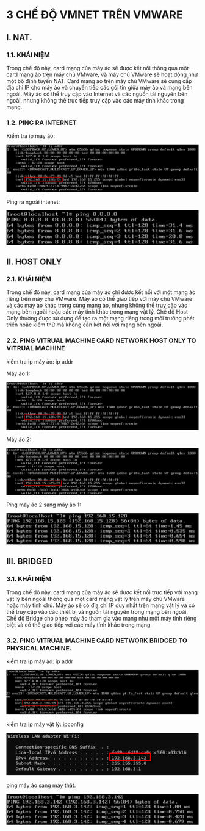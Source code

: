 # 3 CHẾ ĐỘ VMNET TRÊN VMWARE


## I. NAT.

### 1.1. KHÁI NIỆM

Trong chế độ này, card mạng của máy ảo sẽ được kết nối thông qua một card mạng ảo trên máy chủ VMware, và máy chủ VMware sẽ hoạt động như một bộ định tuyến NAT. Card mạng ảo trên máy chủ VMware sẽ cung cấp địa chỉ IP cho máy ảo và chuyển tiếp các gói tin giữa máy ảo và mạng bên ngoài. Máy ảo có thể truy cập vào Internet và các nguồn tài nguyên bên ngoài, nhưng không thể trực tiếp truy cập vào các máy tính khác trong mạng.

### 1.2. PING RA INTERNET

Kiểm tra ip máy ảo:

![hinh ](../images/1_host_only.png)

Ping ra ngoài intenet:

![hinh ](../images/1_nat.png)






## II. HOST ONLY

### 2.1. KHÁI NIỆM

Trong chế độ này, card mạng của máy ảo chỉ được kết nối với một mạng ảo riêng trên máy chủ VMware. Máy ảo có thể giao tiếp với máy chủ VMware và các máy ảo khác trong cùng mạng ảo, nhưng không thể truy cập vào mạng bên ngoài hoặc các máy tính khác trong mạng vật lý. Chế độ Host-Only thường được sử dụng để tạo ra một mạng riêng trong môi trường phát triển hoặc kiểm thử mà không cần kết nối với mạng bên ngoài.

### 2.2. PING VITRUAL MACHINE CARD NETWORK HOST ONLY TO VITRUAL MACHINE

kiểm tra ip máy ảo: ip addr

Máy ảo 1:

![hinh ](../images/1_host_only.png)

Máy ảo 2:

![hinh ](../images/2_host_only.png)

Ping máy ảo 2 sang máy ảo 1:

![hinh ](../images/3_host_only.png)







## III. BRIDGED

### 3.1. KHÁI NIỆM

 Trong chế độ này, card mạng của máy ảo sẽ được kết nối trực tiếp với mạng vật lý bên ngoài thông qua một card mạng vật lý trên máy chủ VMware hoặc máy tính chủ. Máy ảo sẽ có địa chỉ IP duy nhất trên mạng vật lý và có thể truy cập vào các thiết bị và nguồn tài nguyên trong mạng bên ngoài. Chế độ Bridge cho phép máy ảo tham gia vào mạng như một máy tính riêng biệt và có thể giao tiếp với các máy tính khác trong mạng.




### 3.2. PING VITRUAL MACHINE CARD NETWORK BRIDGED TO PHYSICAL MACHINE.

kiểm tra ip máy ảo: ip addr


![hinh ](../images/1_bridged.png)

kiểm tra ip máy vật lý: ipconfig

![hinh ](../images/2_bridged.png)


ping máy ảo sang máy thật.


![hinh ](../images/3_bridged.png)









